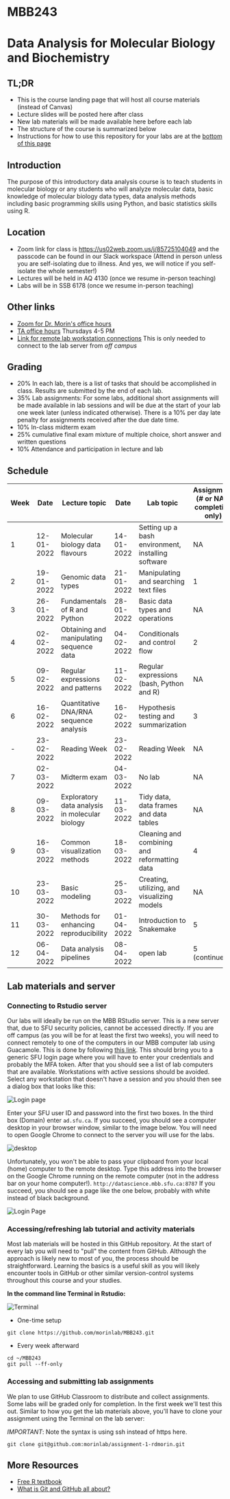 # MBB243 
# Data Analysis for Molecular Biology and Biochemistry

## TL;DR

* This is the course landing page that will host all course materials (instead of Canvas)
* Lecture slides will be posted here after class
* New lab materials will be made available here before each lab
* The structure of the course is summarized below
* Instructions for how to use this repository for your labs are at the [bottom of this page](#Lab-materials-and-server)


## Introduction

The purpose of this introductory data analysis course is to teach students in molecular biology or any students who will analyze molecular data, basic knowledge of molecular biology data types, data analysis methods including basic programming skills using Python, and basic statistics skills using R.

## Location

* Zoom link for class is https://us02web.zoom.us/j/85725104049 and the passcode can be found in our Slack workspace (Attend in person unless you are self-isolating due to illness. And yes, we will notice if you self-isolate the whole semester!)
* Lectures will be held in AQ 4130 (once we resume in-person teaching)
* Labs will be in SSB 6178 (once we resume in-person teaching)

## Other links

- [Zoom for Dr. Morin's office hours](https://us02web.zoom.us/j/85725104049)
- [TA office hours](https://sfu.zoom.us/j/8109061879) Thursdays 4-5 PM
- [Link for remote lab workstation connections](https://gateway.its.sfu.ca/guacamole/#/) This is only needed to connect to the lab server from *off campus*

## Grading

* 20% In each lab, there is a list of tasks that should be accomplished in class. Results are submitted by the end of each lab. 
* 35% Lab assignments: For some labs, additional short assignments will be made available in lab sessions and will be due at the start of your lab one week later (unless indicated otherwise). There is a 10% per day late penalty for assignments received after the due date time. 
* 10% In-class midterm exam
* 25% cumulative final exam mixture of multiple choice, short answer and written questions
* 10% Attendance and participation in lecture and lab 

## Schedule

|Week|Date| Lecture topic     | Date| Lab topic | Assignment (# or NA - completion only) |
|--|------| ----------- | ------|----------- | ---|
|1|12-01-2022 | Molecular biology data flavours  | 14-01-2022 | Setting up a bash environment, installing software | NA |
|2|19-01-2022 | Genomic data types  | 21-01-2022 | Manipulating and searching text files | 1 |
|3|26-01-2022 | Fundamentals of R and Python | 28-01-2022| Basic data types and operations | NA |
|4|02-02-2022 | Obtaining and manipulating sequence data | 04-02-2022 | Conditionals and control flow | 2 |
|5|09-02-2022 | Regular expressions and patterns | 11-02-2022 | Regular expressions (bash, Python and R) | NA |
|6|16-02-2022 | Quantitative DNA/RNA sequence analysis | 16-02-2022 | Hypothesis testing and summarization | 3 |
|-|23-02-2022 | Reading Week| 23-02-2022| Reading Week | NA |
|7|02-03-2022 | Midterm exam | 04-03-2022 | No lab | NA |
|8|09-03-2022 | Exploratory data analysis in molecular biology | 11-03-2022 | Tidy data, data frames and data tables | NA |
|9|16-03-2022 | Common visualization methods | 18-03-2022 | Cleaning and combining and reformatting data | 4 |
|10|23-03-2022 | Basic modeling | 25-03-2022 | Creating, utilizing, and visualizing models | NA |
|11|30-03-2022 | Methods for enhancing reproducibility | 01-04-2022 | Introduction to Snakemake | 5 |
|12|06-04-2022 | Data analysis pipelines | 08-04-2022 | open lab | 5 (continued) |

## Lab materials and server

### Connecting to Rstudio server

Our labs will ideally be run on the MBB RStudio server. This is a new server that, due to SFU security policies, cannot be accessed directly. If you are off campus (as you will be for at least the first two weeks), you will need to connect remotely to one of the computers in our MBB computer lab using Guacamole. This is done by following [this link](https://gateway.its.sfu.ca/guacamole/#/). This should bring you to a generic SFU login page where you will have to enter your credentials and probably the MFA token. After that you should see a list of lab computers that are available. Workstations with active sessions should be avoided. Select any workstation that doesn't have a session and you should then see a dialog box that looks like this:

![Login page](images/guacamole.png)

Enter your SFU user ID and password into the first two boxes. In the third box (Domain) enter `ad.sfu.ca`. If you succeed, you should see a computer desktop in your browser window, similar to the image below. You will need to open Google Chrome to connect to the server you will use for the labs. 

![desktop](images/guacamole_screen.png)

Unfortunately, you won't be able to pass your clipboard from your local (home) computer to the remote desktop. Type this address into the browser on the Google Chrome running on the remote computer (not in the address bar on your home computer!). `http://datascience.mbb.sfu.ca:8787`
If you succeed, you should see a page like the one below, probably with white instead of black background. 

![Login Page](images/rstudio_login.png)

### Accessing/refreshing lab tutorial and activity materials

Most lab materials will be hosted in this GitHub repository. At the start of every lab you will need to "pull" the content from GitHub. Although the approach is likely new to most of you, the process should be straightforward. Learning the basics is a useful skill as you will likely encounter tools in GitHub or other similar version-control systems throughout this course and your studies. 

**In the command line Terminal in Rstudio:**

![Terminal](images/rstudio_terminal.png)

* One-time setup
```
git clone https://github.com/morinlab/MBB243.git
```
* Every week afterward
```
cd ~/MBB243
git pull --ff-only
```
### Accessing and submitting lab assignments

We plan to use GitHub Classroom to distribute and collect assignments. Some labs will be graded only for completion. In the first week we'll test this out. Similar to how you get the lab materials above, you'll have to clone your assignment using the Terminal on the lab server:

*IMPORTANT*: Note the syntax is using ssh instead of https here. 

```
git clone git@github.com:morinlab/assignment-1-rdmorin.git
```

## More Resources

* [Free R textbook](https://r4ds.had.co.nz/)
* [What is Git and GitHub all about?](https://www.educative.io/blog/git-github-tutorial-beginners)
